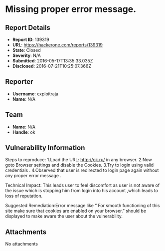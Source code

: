 # Missing proper error message.

## Report Details
- **Report ID**: 139319
- **URL**: https://hackerone.com/reports/139319
- **State**: Closed
- **Severity**: N/A
- **Submitted**: 2016-05-17T13:35:33.035Z
- **Disclosed**: 2016-07-21T10:25:07.366Z

## Reporter
- **Username**: exploitraja
- **Name**: N/A

## Team
- **Name**: N/A
- **Handle**: ok

## Vulnerability Information
Steps to reproduce:
1.Load the URL: http://ok.ru/ in any browser.
2.Now goto Browser settings and disable the Cookies.
3.Try to login using valid credentials .
4.Observed that user is redirected to login page again without any proper error message .

Technical Impact: This leads user to feel discomfort as user is not aware of the issue which is stopping him from login into his account ,which leads to loss of reputation.


Suggested Remediation:Error message like “ For smooth functioning of this site make 
sure that cookies are enabled on your browser.” should be displayed to make aware the user about the vulnerability.




## Attachments
No attachments

